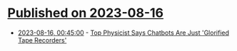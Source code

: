 # [Published on 2023-08-16](index.md)

* [2023-08-16, 00:45:00](https://slashdot.org/story/23/08/15/2235228/top-physicist-says-chatbots-are-just-glorified-tape-recorders?utm_source=rss1.0mainlinkanon&utm_medium=feed) - [Top Physicist Says Chatbots Are Just 'Glorified Tape Recorders'](https://slashdot.org/story/23/08/15/2235228/top-physicist-says-chatbots-are-just-glorified-tape-recorders?utm_source=rss1.0mainlinkanon&utm_medium=feed)

